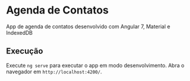 # Agenda de Contatos

App de agenda de contatos desenvolvido com Angular 7, Material e IndexedDB

## Execução

Execute `ng serve` para executar o app em modo desenvolvimento. Abra o navegador em `http://localhost:4200/`.

